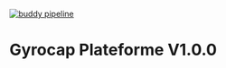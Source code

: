 [![buddy pipeline](https://app.buddy.works/ap1gyrocap/web-app/pipelines/pipeline/191639/badge.svg?token=3a64a651929e90f9d83b41b3c8ecd337949915ddda91dadd3518937ee29e012e "buddy pipeline")](https://app.buddy.works/ap1gyrocap/web-app/pipelines/pipeline/191639)

# Gyrocap Plateforme V1.0.0